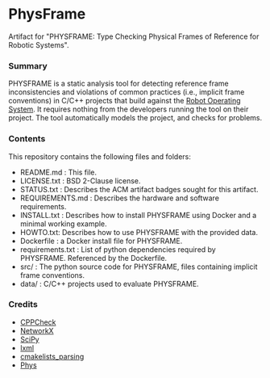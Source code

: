 # PhysFrame

Artifact for "PHYSFRAME: Type Checking Physical Frames of Reference for Robotic Systems".


### Summary


PHYSFRAME is a static analysis tool for detecting reference frame inconsistencies and violations of common practices (i.e., implicit frame conventions) in C/C++ projects that build against the [Robot Operating System](http://www.ros.org/). It requires nothing from the developers running the tool on their project. The tool automatically models the project, and checks for problems.


### Contents

This repository contains the following files and folders:

* README.md : This file. 
* LICENSE.txt : BSD 2-Clause license.
* STATUS.txt : Describes the ACM artifact badges sought for this artifact.
* REQUIREMENTS.md : Describes the hardware and software requirements.
* INSTALL.txt : Describes how to install PHYSFRAME using Docker and a minimal working example.
* HOWTO.txt: Describes how to use PHYSFRAME with the provided data.
* Dockerfile : a Docker install file for PHYSFRAME.
* requirements.txt : List of python dependencies required by PHYSFRAME. Referenced by the Dockerfile.
* src/ : The python source code for PHYSFRAME, files containing implicit frame conventions.
* data/ : C/C++ projects used to evaluate PHYSFRAME.


### Credits

* [CPPCheck](https://github.com/danmar/cppcheck)
* [NetworkX](https://networkx.github.io/)
* [SciPy](https://www.scipy.org/)
* [lxml](https://lxml.de/)
* [cmakelists_parsing](https://github.com/ijt/cmakelists_parsing)
* [Phys](https://github.com/unl-nimbus-lab/phys)


